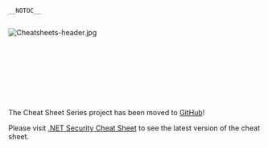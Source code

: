 `__NOTOC__`

<div style="width:100%;height:160px;border:0,margin:0;overflow: hidden;">

![Cheatsheets-header.jpg](Cheatsheets-header.jpg
"Cheatsheets-header.jpg")

</div>

The Cheat Sheet Series project has been moved to
[GitHub](https://github.com/OWASP/CheatSheetSeries)\!

Please visit [.NET Security Cheat
Sheet](https://github.com/OWASP/CheatSheetSeries/blob/master/cheatsheets/DotNet_Security_Cheat_Sheet.md)
to see the latest version of the cheat sheet.